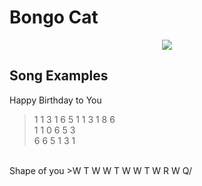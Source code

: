 # Bongo Cat
<p align="center">
  <a href="https://bongo.cat">
    <img src="https://bongo.cat/meta/thumbnail.png">
  </a>  
</p>

## Song Examples
Happy Birthday to You
> 1 1 3 1 6 5
1 1 3 1 8 6\
1 1 0 6 5 3\
6 6 5 1 3 1

<br>
Shape of you
>W T W W T W W T W R W Q/


